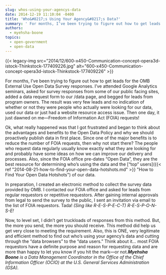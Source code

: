 ```yaml
---
slug: whos-using-your-agencys-data
date: 2014-12-19 11:10:04 -0400
title: 'Who&#8217;s Using Your Agency&#8217;s Data?'
summary: ' For months, I’ve been trying to figure out how to get leads for the OMB External Use Open Data Survey responses. I’ve attended Google Analytics seminars, asked for survey responses from some of our public facing sites, added a data request form to our /data page, and begged for leads'
authors:
  - myehsha-boone
topics:
  - open-government
  - open-data
---
```


{{< legacy-img src="2014/12/600-x450-Communication-concept-opera3d-istock-Thinkstock-177409226.jpg" alt="600-x450-Communication-concept-opera3d-istock-Thinkstock-177409226" >}}

For months, I’ve been trying to figure out how to get leads for the OMB External Use Open Data Survey responses. I’ve attended Google Analytics seminars, asked for survey responses from some of our public facing sites, added a data request form to our /data page, and begged for leads from program owners. The result was very few leads and no indication of whether or not they were people who actually were looking for our data, used our data or just had a website resource access issue. Then one day, it just dawned on me—Freedom of Information Act (FOIA) requests!

Ok, what really happened was that I got frustrated and began to think about the advantages and benefits to the Open Data Policy and why we should proactively publish data in first place. Since one of the major benefits is to reduce the number of FOIA requests, then why not start there? The people who request data regularly usually know exactly what they are looking for and probably have some ideas on how we can improve our delivery and processes. Also, since the FOIA office pre-dates “Open Data”, they are the best resource for determining who’s using the data and the [“top” users]({{< ref "2014-08-21-how-to-find-your-open-data-hotshots.md" >}} "How to Find Your Open Data Hotshots") of our data.

In preparation, I created an electronic method to collect the survey data provided by OMB. I contacted our FOIA office and asked for leads from regular requestors or repetitive requestors. After gaining internal approvals from legal to send the survey to the public, I sent an invitation via email to the list of FOIA requestors. Tada! _(Sing like R-E-S-P-E-C-T) R-E-S-P-O-N-S-E!_

Now, to level set, I didn’t get truckloads of responses from this method. But, the more you send, the more you should receive. This method did help us get very close to meeting the requirement. Also, this is ONE, very legitimate and efficient method to find out who’s using your agency’s data and cutting through the “data browsers” to the “data users.” Think about it… most FOIA requestors have a definite purpose and reason for requesting data and are more than happy to let you know if you hit the mark—or not._**Myehsha Boone** is a Data Management Coordinator in the Office of the Chief Information Officer (OCIO) at the U.S. General Services Administration (GSA)._